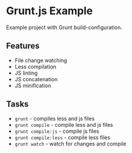 Grunt.js Example
================

Example project with Grunt build-configuration.

## Features

* File change watching
* Less compilation
* JS linting
* JS concatenation
* JS minification

## Tasks

* `grunt` - compiles less and js files
* `grunt compile` - compile less and js files
* `grunt compile:js` - compile js files
* `grunt compile:less` - compile less files
* `grunt watch` - watch for changes and compile

